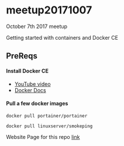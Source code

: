 # meetup20171007
October 7th 2017 meetup

Getting started with containers and Docker CE

## PreReqs
#### Install Docker CE
  - [YouTube video](https://youtu.be/7eeafuWpoEw)
  - [Docker Docs](https://docs.docker.com/engine/installation/linux/docker-ce/ubuntu/)


#### Pull a few docker images

```docker pull portainer/portainer```

```docker pull linuxserver/smokeping```



Website Page for this repo [link](https://oss-dallas.github.io/meetup20171007/)
